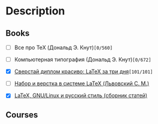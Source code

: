 # Description

## Books

- [ ] Все про TeX (Дональд Э. Кнут)`[0/560]`
- [ ] Компьютерная типография (Дональд Э. Кнут)`[0/672]`
- [x] [Сверстай диплом красиво: LaTeX за три дня](http://www.stolyarov.info/books/pdf/latex3days.pdf)`[101/101]`
- [ ] [Набор и верстка в системе LaTeX (Львовский С. М.)](https://www.mccme.ru/free-books/llang/newllang.pdf)
- [x] [LaTeX, GNU/Linux и русский стиль (сборник статей)](http://www.inp.nsk.su/~baldin/LaTeX/index.html)


## Courses
